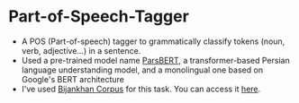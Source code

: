 # Part-of-Speech-Tagger

* A POS (Part-of-speech) tagger to grammatically classify tokens (noun, verb, adjective...) in a sentence.
* Used a pre-trained model name [ParsBERT](https://github.com/hooshvare/parsbert/), a transformer-based Persian language understanding model, and a monolingual one based on Google's BERT architecture
* I've used [Bijankhan Corpus](https://en.wikipedia.org/wiki/Bijankhan_Corpus) for this task. You can access it [here](https://drive.google.com/file/d/1cUSFYjYsz0aca3tjdzUVDsOaPedxDcEi/view?usp=sharing).

